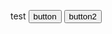 <script>
	function buttonClick(){
    var promise = navigator.mediaDevices.getUserMedia({ audio: false, video: true });
	        window.alert("button 1");
		console.log(promise);
   }
	function button2Click(){
    navigator.getUserMedia({video: true, audio: false},
	function(stream) {
	 window.alert("button2 worked");
         var video = document.querySelector('video');
         video.srcObject = stream;
         video.onloadedmetadata = function(e) {
           video.play();
         };
      },
	function(err) {
	 window.alert("button2 not worked");
         window.alert("The following error occurred: " + err.name);
      });
   }
</script>

<h> test </h>
<input type="button" value="button" onclick="buttonClick()">
<input type="button" value="button2" onclick="button2Click()">
